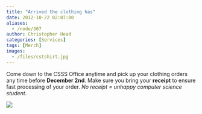 ```yaml
---
title: "Arrived the clothing has"
date: 2012-10-22 02:07:00
aliases:
  - /node/307
author: Christopher Head
categories: [Services]
tags: [Merch]
images:
  - /files/cstshirt.jpg
---
```


<div class="field field-name-body field-type-text-with-summary field-label-hidden"><div class="field-items"><div class="field-item even"><p>Come down to the CSSS Office anytime and pick up your clothing orders any time before <strong>December 2nd</strong>.  Make sure you bring your <strong>receipt</strong> to ensure fast processing of your order. <em> No receipt = unhappy computer science student</em>.</p>
<p><img src="/files/cstshirt.jpg"></p>
</div></div></div>    <footer>
          </footer>
